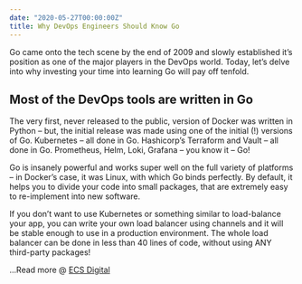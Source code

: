 ```yaml
---
date: "2020-05-27T00:00:00Z"
title: Why DevOps Engineers Should Know Go
---
```


Go came onto the tech scene by the end of 2009 and slowly established it’s position as one of the major players in the DevOps world. Today, let’s delve into why investing your time into learning Go will pay off tenfold.

## Most of the DevOps tools are written in Go

The very first, never released to the public, version of Docker was written in Python – but, the initial release was made using one of the initial (!) versions of Go. Kubernetes – all done in Go. Hashicorp’s Terraform and Vault – all done in Go. Prometheus, Helm, Loki, Grafana – you know it – Go!

Go is insanely powerful and works super well on the full variety of platforms – in Docker’s case, it was Linux, with which Go binds perfectly. By default, it helps you to divide your code into small packages, that are extremely easy to re-implement into new software.

If you don’t want to use Kubernetes or something similar to load-balance your app, you can write your own load balancer using channels and it will be stable enough to use in a production environment. The whole load balancer can be done in less than 40 lines of code, without using ANY third-party packages!

...Read more @ [ECS Digital](https://ecs.co.uk/resources/why-devops-engineers-should-know-go/)
